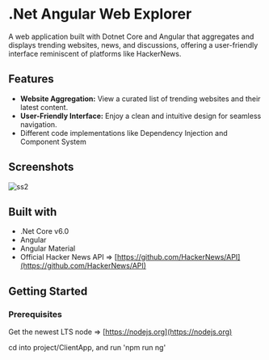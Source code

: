 # .Net Angular Web Explorer

 A web application built with Dotnet Core and Angular that aggregates and displays trending websites, news, and discussions, offering a user-friendly interface reminiscent of platforms like HackerNews.

## Features

- **Website Aggregation:** View a curated list of trending websites and their latest content.
- **User-Friendly Interface:** Enjoy a clean and intuitive design for seamless navigation.
- Different code implementations like Dependency Injection and Component System

## Screenshots
![ss2](https://github.com/ferend/dotnet-angular-web-explorer/assets/74188001/01cd7a63-a225-4238-b6bb-2c3a4977edeb)


## Built with

* .Net Core v6.0
* Angular
* Angular Material
* Official Hacker News API => [https://github.com/HackerNews/API](https://github.com/HackerNews/API)

## Getting Started

### Prerequisites

Get the newest LTS node => [https://nodejs.org](https://nodejs.org)

cd into project/ClientApp, and run 'npm run ng'
